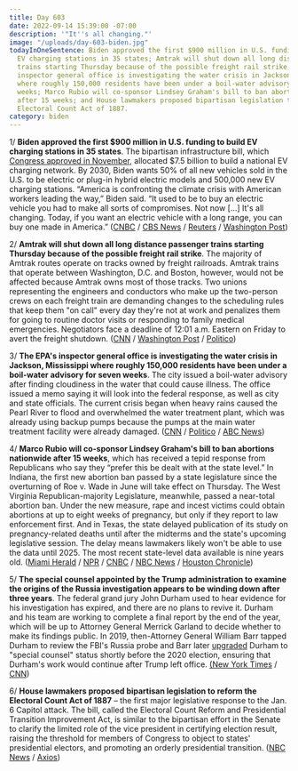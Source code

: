 ```yaml
---
title: Day 603
date: 2022-09-14 15:39:00 -07:00
description: '"It''s all changing."'
image: "/uploads/day-603-biden.jpg"
todayInOneSentence: Biden approved the first $900 million in U.S. funding to build
  EV charging stations in 35 states; Amtrak will shut down all long distance passenger
  trains starting Thursday because of the possible freight rail strike; the EPA's
  inspector general office is investigating the water crisis in Jackson, Mississippi
  where roughly 150,000 residents have been under a boil-water advisory for seven
  weeks; Marco Rubio will co-sponsor Lindsey Graham's bill to ban abortions nationwide
  after 15 weeks; and House lawmakers proposed bipartisan legislation to reform the
  Electoral Count Act of 1887.
category: biden
---
```


1/ **Biden approved the first $900 million in U.S. funding to build EV charging stations in 35 states**. The bipartisan infrastructure bill, which [Congress approved in November](https://whatthefuckjusthappenedtoday.com/2021/11/15/day-300/#1-biden-signed-the-1-trillion-bipart), allocated $7.5 billion to build a national EV charging network. By 2030, Biden wants 50% of all new vehicles sold in the U.S. to be electric or plug-in hybrid electric models and 500,000 new EV charging stations. “America is confronting the climate crisis with American workers leading the way,” Biden said. “It used to be to buy an electric vehicle you had to make all sorts of compromises. Not now \[...\] It's all changing. Today, if you want an electric vehicle with a long range, you can buy one made in America.” ([CNBC](https://www.cnbc.com/2022/09/14/watch-live-biden-touts-electric-vehicles-at-the-detroit-auto-show.html) / [CBS News](https://www.cbsnews.com/news/biden-electric-vehicles-chargers-detroit-auto-show/) / [Reuters](https://www.reuters.com/business/autos-transportation/biden-announce-approval-900-million-us-ev-charging-funding-2022-09-14/) / [Washington Post](https://www.washingtonpost.com/business/2022/09/14/biden-detroit-electric-vehicles/))

2/ **Amtrak will shut down all long distance passenger trains starting Thursday because of the possible freight rail strike**. The majority of Amtrak routes operate on tracks owned by freight railroads. Amtrak trains that operate between Washington, D.C. and Boston, however, would not be affected because Amtrak owns most of those tracks. Two unions representing the engineers and conductors who make up the two-person crews on each freight train are demanding changes to the scheduling rules that keep them "on call" every day they're not at work and penalizes them for going to routine doctor visits or responding to family medical emergencies. Negotiators face a deadline of 12:01 a.m. Eastern on Friday to avert the freight shutdown. ([CNN](https://www.cnn.com/2022/09/13/business/railroad-strike-outlook-economic-impact/) / [Washington Post](https://www.washingtonpost.com/us-policy/2022/09/14/congress-freight-rail-strike/) / [Politico](https://www.politico.com/news/2022/09/14/commuter-rail-lines-to-shutter-if-freight-rail-network-shuts-down-00056685))

3/ **The EPA's inspector general office is investigating the water crisis in Jackson, Mississippi where roughly 150,000 residents have been under a boil-water advisory for seven weeks**. The city issued a boil-water advisory after finding cloudiness in the water that could cause illness. The office issued a memo saying it will look into the federal response, as well as city and state officials. The current crisis began when heavy rains caused the Pearl River to flood and overwhelmed the water treatment plant, which was already using backup pumps because the pumps at the main water treatment facility were already damaged. ([CNN](https://www.cnn.com/2022/09/12/us/jackson-mississippi-water-crisis-epa-investigation/index.html) / [Politico](https://www.politico.com/news/2022/09/12/epa-watchdog-probe-jackson-mississippi-water-crisis-00056150) / [ABC News](https://abcnews.go.com/Health/wireStory/epa-inspector-general-probes-mississippi-capital-water-woes-89843253))

4/ **Marco Rubio will co-sponsor Lindsey Graham's bill to ban abortions nationwide after 15 weeks**, which has received a tepid response from Republicans who say they “prefer this be dealt with at the state level.” In Indiana, the first new abortion ban passed by a state legislature since the overturning of Roe v. Wade in June will take effect on Thursday. The West Virginia Republican-majority Legislature, meanwhile, passed a near-total abortion ban. Under the new measure, rape and incest victims could obtain abortions at up to eight weeks of pregnancy, but only if they report to law enforcement first. And in Texas, the state delayed publication of its study on pregnancy-related deaths until after the midterms and the state's upcoming legislative session. The delay means lawmakers likely won't be able to use the data until 2025. The most recent state-level data available is nine years old. ([Miami Herald](https://www.miamiherald.com/news/politics-government/article265773446.html) / [NPR](https://www.npr.org/2022/09/14/1122835073/indiana-abortion-ban-thursday-roe-dobbs) / [CNBC](https://www.cnbc.com/2022/09/13/west-virginia-lawmakers-ok-abortion-ban-with-few-exceptions.html) / [NBC News](https://www.nbcnews.com/politics/politics-news/west-virginia-legislature-passes-abortion-ban-narrow-exceptions-rcna47589) /
[Houston Chronicle](https://www.houstonchronicle.com/politics/texas/article/Texas-delays-publication-of-maternal-death-data-17439477.php))

5/ **The special counsel appointed by the Trump administration to examine the origins of the Russia investigation appears to be winding down after three years**. The federal grand jury John Durham used to hear evidence for his investigation has expired, and there are no plans to revive it. Durham and his team are working to complete a final report by the end of the year, which will be up to Attorney General Merrick Garland to decide whether to make its findings public. In 2019, then-Attorney General William Barr tapped Durham to review the FBI's Russia probe and Barr later [upgraded](https://whatthefuckjusthappenedtoday.com/2020/12/01/day-1412/#4-attorney-general-william-barr-appo) Durham to "special counsel" status shortly before the 2020 election, ensuring that Durham's work would continue after Trump left office. [(New York Times](https://www.nytimes.com/2022/09/14/us/politics/durham-inquiry-trump-russia.html) / [CNN](https://www.cnn.com/2022/09/14/politics/john-durham-investigation-update/index.html))

6/ **House lawmakers proposed bipartisan legislation to reform the Electoral Count Act of 1887** – the first major legislative response to the Jan. 6 Capitol attack. The bill, called the Electoral Count Reform and Presidential Transition Improvement Act, is similar to the bipartisan effort in the Senate to clarify the limited role of the vice president in certifying election result, raising the threshold for members of Congress to object to states' presidential electors, and promoting an orderly presidential transition. ([NBC News](https://www.nbcnews.com/politics/congress/house-members-roll-bipartisan-election-bill-aimed-preventing-future-co-rcna47725) / [Axios](https://www.axios.com/2022/09/14/house-electoral-count-act-bipartisan-congress))